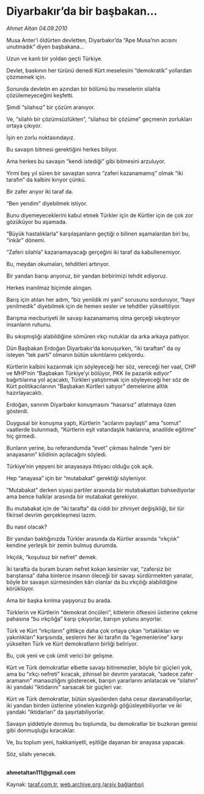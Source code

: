 # Diyarbakır’da bir başbakan...

*Ahmet Altan 04.09.2010*

<div class="yazi"><p>Musa Anter’i öldürten devletten, Diyarbakır’da “Ape Musa’nın acısını unutmadık” diyen başbakana...</p>
<p>Uzun ve kanlı bir yoldan geçti Türkiye.</p>
<p>Devlet, baskının her türünü denedi Kürt meselesini “demokratik” yollardan çözmemek için.</p>
<p>Sonunda devletin en azından bir bölümü bu meselenin silahla çözülemeyeceğini keşfetti.</p>
<p>Şimdi “silahsız” bir çözüm aranıyor.</p>
<p>Ve, “silahlı bir çözümsüzlükten”, “silahsız bir çözüme” geçmenin zorlukları ortaya çıkıyor.</p>
<p>İşin en zorlu noktasındayız.</p>
<p>Bu savaşın bitmesi gerektiğini herkes biliyor.</p>
<p>Ama herkes bu savaşın “kendi istediği” gibi bitmesini arzuluyor.</p>
<p>Yirmi beş yıl süren bir savaştan sonra “zaferi kazanamamış” olmak “iki tarafın” da kalbini kırıyor çünkü.</p>
<p>Bir zafer arıyor iki taraf da.</p>
<p>“Ben yendim” diyebilmek istiyor.</p>
<p>Bunu diyemeyeceklerini kabul etmek Türkler için de Kürtler için de çok zor gözüküyor bu aşamada.</p>
<p>“Büyük hastalıklarla” karşılaşanların geçtiği o bilinen aşamalardan biri bu, “inkâr” dönemi.</p>
<p>“Zaferi silahla” kazanamayacağı gerçeğini iki taraf da kabullenemiyor.</p>
<p>Bu, meydan okumaları, tehditleri artırıyor.</p>
<p>Bir yandan barışı arıyoruz, bir yandan birbirimizi tehdit ediyoruz.</p>
<p>Herkes inanılmaz biçimde alıngan.</p>
<p>Barış için atılan her adım, “biz yenildik mi yani” sorusunu sorduruyor, “hayır yenilmedik” diyebilmek için de hemen sesler ve tehditler yükseltiliyor.</p>
<p>Barışma mecburiyeti ile savaşı kazanamamış olma gerçeği sıkıştırıyor insanların ruhunu.</p>
<p>Bu sıkışmışlığı alabildiğine sömüren ırkçı nutuklar da arka arkaya patlıyor.</p>
<p>Dün Başbakan Erdoğan Diyarbakır’da konuşurken, “iki taraftan” da oy isteyen “tek parti” olmanın bütün sıkıntılarını çekiyordu.</p>
<p>Kürtlerin kalbini kazanmak için söyleyeceği her söz, vereceği her vaat, CHP ve MHP’nin “Başbakan Türkiye’yi bölüyor, PKK ile pazarlık ediyor” bağırtılarına yol açacaktı, Türkleri yatıştırmak için söyleyeceği her söz de Kürt politikacılarının “Başbakan Kürtleri satıyor” demelerine altlık hazırlayacaktı.</p>
<p>Erdoğan, sanırım Diyarbakır konuşmasını “hasarsız” atlatmaya özen gösterdi.</p>
<p>Duygusal bir konuşma yaptı, Kürtlerin “acılarını paylaştı” ama “somut” vaatlerde bulunmadı, “Kürtlerin eşit vatandaşlık haklarına, anadilde eğitime” hiç girmedi.</p>
<p>Bunların yerine, bu referandumda “evet” çıkması halinde “yeni bir anayasanın” kilidinin açılacağını söyledi.</p>
<p>Türkiye’nin yepyeni bir anayasaya ihtiyacı olduğu çok açık.</p>
<p>Hep “anayasa” için bir “mutabakat” gerektiği söyleniyor.</p>
<p>“Mutabakat” derken siyasi partiler arasında bir mutabakattan bahsediyorlar ama bence halklar arasında bir mutabakat gerekiyor.</p>
<p>Bu mutabakat için de “iki tarafta” da ciddi bir zihniyet değişikliği, bir tür fikirsel devrim gerçekleşmesi lazım.</p>
<p>Bu nasıl olacak?</p>
<p>Bir yandan baktığınızda Türkler arasında da Kürtler arasında “ırkçılık” kendine yerleşik bir zemin bulmuş durumda.</p>
<p>Irkçılık, “koşulsuz bir nefret” demek.</p>
<p>İki tarafta da buram buram nefret kokan kesimler var, “zafersiz bir barıştansa” daha binlerce insanın öleceği bir savaşı sürdürmekten yanalar, böyle bir savaşın sürmesinden kârı olanlar da bu ırkçılığı alabildiğine körüklüyor.</p>
<p>Ama bir başka kırılma yaşıyoruz bu arada.</p>
<p>Türklerin ve Kürtlerin “demokrat öncüleri”, kitlelerin öfkesini üstlerine çekme pahasına “bu ırkçılığa” karşı çıkıyorlar, barışın yolunu arıyorlar.</p>
<p>Türk ve Kürt “ırkçıların” gittikçe daha çok ortaya çıkan “ortaklıkları ve yakınlıkları” karşısında, seslerini her iki tarafın da “egemenlerine” karşı yükselten Türk ve Kürt demokratların birliği beliriyor.</p>
<p>Bu, çok yeni ve çok ümit verici bir gelişme.</p>
<p>Kürt ve Türk demokratlar elbette savaşı bitiremezler, böyle bir güçleri yok, ama bu “ırkçı nefreti” kıracak, zihinsel bir devrim yaratacak, “sadece zafer aramanın” manasızlığını gösterecek, barışın yararlarını anlatacak ve “silahın” iki yandaki “iktidarını” sarsacak bir güçleri var.</p>
<p>Kürt ve Türk demokratlar, bütün siyasilerden daha cesur davranabiliyorlar, iki yandan birden üstlerine yönelen kızgınlığı göğüsleyebiliyorlar ve iki yandaki “iktidarları” da şaşırtabiliyorlar.</p>
<p>Savaşın şiddetiyle donmuş bu toplumda, bu demokratlar bir buzkıran gemisi gibi donmuşluğu kıracaklar.</p>
<p>Ve, bu toplum yeni, hakkaniyetli, eşitliğe dayanan bir anayasa yapacak.</p>
<p>Söz, silahı yenecek.</p>
<p><b><br/>ahmetaltan111@gmail.com</b></p></div>

Kaynak: [taraf.com.tr](http://www.taraf.com.tr:80/ahmet-altan/makale-diyarbakir-da-bir-basbakan.htm), [web.archive.org (arşiv bağlantısı)](http://web.archive.org/web/20100905194408/http://www.taraf.com.tr:80/ahmet-altan/makale-diyarbakir-da-bir-basbakan.htm)
